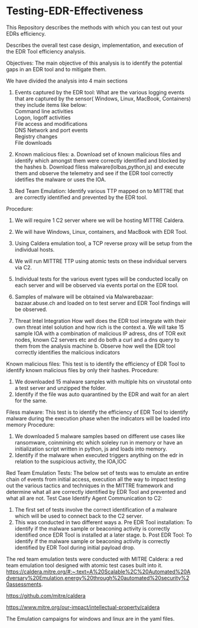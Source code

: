 # Testing-EDR-Effectiveness
This Repository describes the methods with which you can test out your EDRs efficiency.

Describes the overall test case design, implementation, and 
execution of the EDR Tool efficiency analysis.

Objectives: The main objective of this analysis is to identify the potential gaps in an EDR tool and 
to mitigate them.

We have divided the analysis into 4 main sections
1. Events captured by the EDR tool: What are the various logging events that are captured by 
the sensor( Windows, Linux, MacBook, Containers) they include items like below:\
    Command line activities\
    Logon, logoff activities\
    File access and modifications\
    DNS Network and port events\
    Registry changes\
    File downloads

2. Known malicious files:
    a. Download set of known malicious files and identify which amongst them were correctly identified and blocked by the hashes
    b. Download filess malware(lolbas,python,js) and execute them and observe the telemetry and see if the EDR tool correctly idetifies the malware or uses the IOA.
   
3. Red Team Emulation: Identify various TTP mapped on to MITTRE that are correctly identified 
and prevented by the EDR tool.

Procedure:
1. We will require 1 C2 server where we will be hosting MITTRE Caldera.
2. We will have Windows, Linux, containers, and MacBook with EDR Tool.
3. Using Caldera emulation tool, a TCP reverse proxy will be setup from the individual hosts.
4. We will run MITTRE TTP using atomic tests on these individual servers via C2.
5. Individual tests for the various event types will be conducted locally on each server and will 
be observed via events portal on the EDR tool.
6. Samples of malware will be obtained via Malwarebazaar: bazaar.abuse.ch and loaded on to 
test server and EDR Tool findings will be observed.

4. Threat Intel Integration
   How well does the EDR tool integrate with their own threat intel solution and how rich is the context
   a. We will take 15 sample IOA with a combination of malicious IP adress, dns of TOR exit nodes, known C2 servers etc and do both a curl and a dns query to them from the analysis machine
   b. Observe how well the EDR tool correctly identifies the malicious indicators
   


Known malicious files:
This test is to identify the efficiency of EDR Tool to identify known malicious files by only their 
hashes.
Procedure:
1. We downloaded 15 malware samples with multiple hits on virustotal onto a test server and unzipped the folder.
2. Identify if the file was auto quarantined by the EDR and wait for an alert for the same.

Filess malware:
This test is to identify the efficiency of EDR Tool to identify malware during the execution phase when the indicators will be loaded into memory
Procedure:
1. We downloaded 5 malware samples based on different use cases like ransomware, coinmining etc which soleley run in memory or have an initialization script written in python, js and loads into memory.
2. Identify if the malware when executed triggers anything on the edr in relation to the suspicious activity, the IOA,IOC


Red Team Emulation Tests:
The below set of tests was to emulate an entire chain of events from initial access, execution all the 
way to impact testing out the various tactics and techniques in the MITTRE framework and 
determine what all are correctly identified by EDR Tool and prevented and what all are not.
Test Case Identify Agent Communication to C2:
1. The first set of tests involve the correct identification of a malware which will be used to 
connect back to the C2 server.
2. This was conducted in two different ways 
a. Pre EDR Tool installation: To identify if the malware sample or beaconing activity 
is correctly identified once EDR Tool is installed at a later stage.
b. Post EDR Tool: To identify if the malware sample or beaconing activity is correctly 
identified by EDR Tool during initial payload drop.

The red team emulation tests were conducted with MITRE Caldera: a red team emulation tool designed with atomic test cases built into it.
https://caldera.mitre.org/#:~:text=A%20Scalable%2C%20Automated%20Adversary%20Emulation,energy%20through%20automated%20security%20assessments.

https://github.com/mitre/caldera

https://www.mitre.org/our-impact/intellectual-property/caldera

The Emulation campaigns for windows and linux are in the yaml files.
